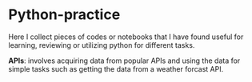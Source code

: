 # Python-practice

Here I collect pieces of codes or notebooks that I have found useful for learning, reviewing or utilizing python for different tasks.

**APIs**: involves acquiring data from popular APIs and using the data for simple tasks such as getting the data from a weather forcast API.
 
